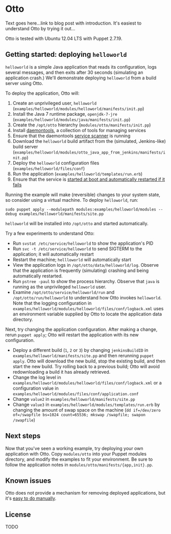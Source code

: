 Otto
====

Text goes here...link to blog post with introduction. It's easiest to understand Otto by trying it out...

Otto is tested with Ubuntu 12.04 LTS with Puppet 2.7.19.

Getting started: deploying `helloworld`
---------------------------------------

`helloworld` is a simple Java application that reads its configuration, logs several messages, and then exits after 30 seconds (simulating an application crash.) We'll demonstrate deploying `helloworld` from a build server using Otto.

To deploy the application, Otto will:

1. Create an unprivileged user, `helloworld` (`examples/helloworld/modules/helloworld/manifests/init.pp`)
2. Install the Java 7 runtime package, `openjdk-7-jre` (`examples/helloworld/modules/java/manifests/init.pp`)
2. Create the `/opt/otto` hierarchy (`modules/otto/manifests/init.pp`)
3. Install [daemontools](http://cr.yp.to/daemontools.html), a collection of tools for managing services
4. Ensure that the daemontools [service scanner](http://cr.yp.to/daemontools/svscan.html) is running
5. Download the `helloworld` build artifact from the (simulated, Jenkins-like) build server (`examples/helloworld/modules/otto_java_app_from_jenkins/manifests/init.pp`)
6. Deploy the `helloworld` configuration files (`examples/helloworld/files/conf`)
7. Run the application (`examples/helloworld/templates/run.erb`)
8. Ensure that the service is [started at boot and automatically restarted if it fails](http://cr.yp.to/daemontools/faq/create.html#why)

Running the example will make (reversible) changes to your system state, so consider using a virtual machine. To deploy `helloworld`, run:

    sudo puppet apply --modulepath modules:examples/helloworld/modules --debug examples/helloworld/manifests/site.pp

`helloworld` will be installed into `/opt/otto` and started automatically.

Try a few experiments to understand Otto:

* Run `svstat /etc/service/helloworld` to show the application's PID
* Run `svc -t /etc/service/helloworld` to send SIGTERM to the application; it will automatically restart
* Restart the machine; `hellloworld` will automatically start
* View the application logs in `/opt/otto/data/helloworld/log`. Observe that the application is frequently (simulating) crashing and being automatically restarted.
* Run `pstree -paul` to show the process hierarchy. Observe that `java` is running as the unprivileged `helloworld` user.
* Examine `/opt/otto/service/helloworld/run` and `/opt/otto/run/helloworld` to understand how Otto invokes `helloworld`. Note that the logging configuration in `examples/helloworld/modules/helloworld/files/conf/logback.xml` uses an environment variable supplied by Otto to locate the application data directory.

Next, try changing the application configuration. After making a change, rerun `puppet apply`; Otto will restart the application with its new configuration.

* Deploy a different build (`1`, `2` or `3`) by changing `jenkinsBuildID` in `examples/helloworld/manifests/site.pp` and then rerunning `puppet apply`. Otto will download the new build, stop the existing build, and then start the new build. Try rolling back to a previous build; Otto will avoid redownloading a build it has already retrieved.
* Change the log level in `examples/helloworld/modules/helloworld/files/conf/logback.xml` or a configuration value in `examples/helloworld/modules/files/conf/application.conf`
* Change `value2` in `examples/helloworld/manifests/site.pp`
* Change `value3` in `examples/helloworld/modules/templates/run.erb` by changing the amount of swap space on the machine (`dd if=/dev/zero of=/swapfile bs=1024 count=65536; mkswap /swapfile; swapon /swapfile`)

Next steps
----------

Now that you've seen a working example, try deploying your own application with Otto. Copy `modules/otto` into your Puppet modules directory, and modify the examples to fit your environment. Be sure to follow the application notes in `modules/otto/manifests/{app,init}.pp`.

Known issues
------------

Otto does not provide a mechanism for removing deployed applications, but it's [easy to do manually](http://cr.yp.to/daemontools/faq/create.html#remove).

License
-------

TODO